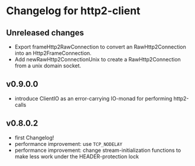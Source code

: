 # Changelog for http2-client

## Unreleased changes

- Export frameHttp2RawConnection to convert an RawHttp2Connection into an Http2FrameConnection.
- Add newRawHttp2ConnectionUnix to create a RawHttp2Connection from a unix domain socket.

## v0.9.0.0

- introduce ClientIO as an error-carrying IO-monad for performing http2-calls

## v0.8.0.2

- first Changelog!
- performance improvement: use `TCP_NODELAY`
- performance improvement: change stream-initialization functions to make less work under the HEADER-protection lock
